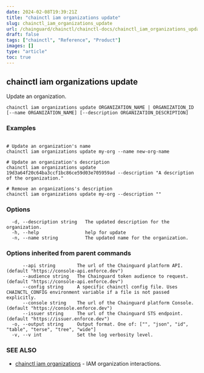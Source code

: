 ```yaml
---
date: 2024-02-08T19:39:21Z
title: "chainctl iam organizations update"
slug: chainctl_iam_organizations_update
url: /chainguard/chainctl/chainctl-docs/chainctl_iam_organizations_update/
draft: false
tags: ["chainctl", "Reference", "Product"]
images: []
type: "article"
toc: true
---
```

## chainctl iam organizations update

Update an organization.

```
chainctl iam organizations update ORGANIZATION_NAME | ORGANIZATION_ID [--name ORGANIZATION_NAME] [--description ORGANIZATION_DESCRIPTION]
```

### Examples

```

# Update an organization's name
chainctl iam organizations update my-org --name new-org-name

# Update an organization's description
chainctl iam organizations update 19d3a64f20c64ba3ccf1bc86ce59d03e705959ad --description "A description of the organization."

# Remove an organizations's description
chainctl iam organizations update my-org --description ""
```

### Options

```
  -d, --description string   The updated description for the organization.
  -h, --help                 help for update
  -n, --name string          The updated name for the organization.
```

### Options inherited from parent commands

```
      --api string        The url of the Chainguard platform API. (default "https://console-api.enforce.dev")
      --audience string   The Chainguard token audience to request. (default "https://console-api.enforce.dev")
      --config string     A specific chainctl config file. Uses CHAINCTL_CONFIG environment variable if a file is not passed explicitly.
      --console string    The url of the Chainguard platform Console. (default "https://console.enforce.dev")
      --issuer string     The url of the Chainguard STS endpoint. (default "https://issuer.enforce.dev")
  -o, --output string     Output format. One of: ["", "json", "id", "table", "terse", "tree", "wide"]
  -v, --v int             Set the log verbosity level.
```

### SEE ALSO

* [chainctl iam organizations](/chainguard/chainctl/chainctl-docs/chainctl_iam_organizations/)	 - IAM organization interactions.

